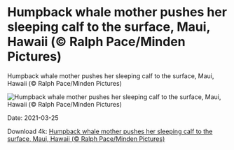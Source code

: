 # Humpback whale mother pushes her sleeping calf to the surface, Maui, Hawaii (© Ralph Pace/Minden Pictures)

Humpback whale mother pushes her sleeping calf to the surface, Maui, Hawaii (© Ralph Pace/Minden Pictures)

![Humpback whale mother pushes her sleeping calf to the surface, Maui, Hawaii (© Ralph Pace/Minden Pictures)](https://bing.com/th?id=OHR.HumpbackMom_EN-US9862782184_UHD.jpg&w=1024&h=576)

Date: 2021-03-25

Download 4k: [Humpback whale mother pushes her sleeping calf to the surface, Maui, Hawaii (© Ralph Pace/Minden Pictures)](https://bing.com/th?id=OHR.HumpbackMom_EN-US9862782184_UHD.jpg)

